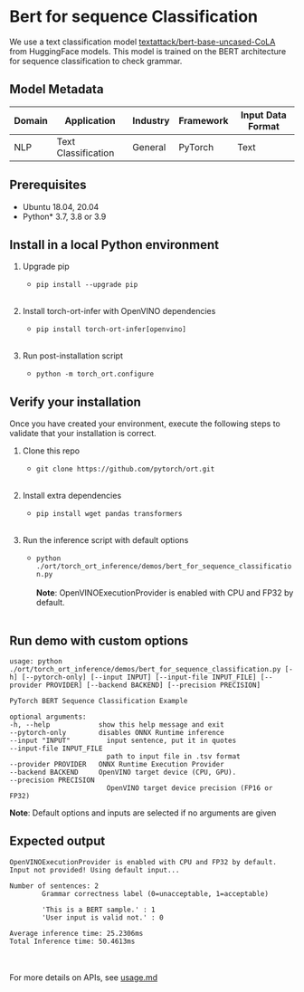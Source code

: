 # Bert for sequence Classification

We use a text classification model [textattack/bert-base-uncased-CoLA](https://huggingface.co/textattack/bert-base-uncased-CoLA) from HuggingFace models. This model is trained on the BERT architecture for sequence classification to check grammar.

## Model Metadata
| Domain | Application | Industry  | Framework | Input Data Format |
| ------------- | --------  | -------- | --------- | -------------- | 
| NLP | Text Classification | General | PyTorch | Text |

## Prerequisites

- Ubuntu 18.04, 20.04
- Python* 3.7, 3.8 or 3.9

## Install in a local Python environment

1. Upgrade pip

    - `pip install --upgrade pip`
<br/><br/>

2. Install torch-ort-infer with OpenVINO dependencies

    - `pip install torch-ort-infer[openvino]`
<br/><br/>
3. Run post-installation script

    - `python -m torch_ort.configure`

## Verify your installation

Once you have created your environment, execute the following steps to validate that your installation is correct.

1. Clone this repo

    - `git clone https://github.com/pytorch/ort.git`
<br/><br/>
2. Install extra dependencies

    - `pip install wget pandas transformers`
<br/><br/>
3. Run the inference script with default options

    - `python ./ort/torch_ort_inference/demos/bert_for_sequence_classification.py`
<br/><br/>
    **Note**: OpenVINOExecutionProvider is enabled with CPU and FP32 by default.
<br/><br/>

## Run demo with custom options
    usage: python ./ort/torch_ort_inference/demos/bert_for_sequence_classification.py [-h] [--pytorch-only] [--input INPUT] [--input-file INPUT_FILE] [--provider PROVIDER] [--backend BACKEND] [--precision PRECISION]

    PyTorch BERT Sequence Classification Example
    
    optional arguments:
    -h, --help            show this help message and exit
    --pytorch-only        disables ONNX Runtime inference
    --input "INPUT"         input sentence, put it in quotes
    --input-file INPUT_FILE
                            path to input file in .tsv format
    --provider PROVIDER   ONNX Runtime Execution Provider
    --backend BACKEND     OpenVINO target device (CPU, GPU).
    --precision PRECISION
                            OpenVINO target device precision (FP16 or FP32)

    
**Note**: Default options and inputs are selected if no arguments are given


    
## Expected output

    OpenVINOExecutionProvider is enabled with CPU and FP32 by default.
    Input not provided! Using default input...

    Number of sentences: 2
            Grammar correctness label (0=unacceptable, 1=acceptable)

            'This is a BERT sample.' : 1
            'User input is valid not.' : 0

    Average inference time: 25.2306ms
    Total Inference time: 50.4613ms

<br/><br/>
For more details on APIs, see [usage.md](/torch_ort_inference/docs/usage.md)